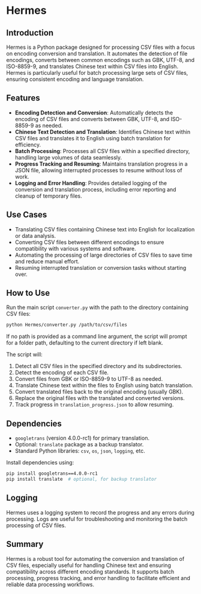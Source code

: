 # Hermes

## Introduction

Hermes is a Python package designed for processing CSV files with a focus on encoding conversion and translation. It automates the detection of file encodings, converts between common encodings such as GBK, UTF-8, and ISO-8859-9, and translates Chinese text within CSV files into English. Hermes is particularly useful for batch processing large sets of CSV files, ensuring consistent encoding and language translation.

## Features

- **Encoding Detection and Conversion**: Automatically detects the encoding of CSV files and converts between GBK, UTF-8, and ISO-8859-9 as needed.
- **Chinese Text Detection and Translation**: Identifies Chinese text within CSV files and translates it to English using batch translation for efficiency.
- **Batch Processing**: Processes all CSV files within a specified directory, handling large volumes of data seamlessly.
- **Progress Tracking and Resuming**: Maintains translation progress in a JSON file, allowing interrupted processes to resume without loss of work.
- **Logging and Error Handling**: Provides detailed logging of the conversion and translation process, including error reporting and cleanup of temporary files.

## Use Cases

- Translating CSV files containing Chinese text into English for localization or data analysis.
- Converting CSV files between different encodings to ensure compatibility with various systems and software.
- Automating the processing of large directories of CSV files to save time and reduce manual effort.
- Resuming interrupted translation or conversion tasks without starting over.

## How to Use

Run the main script `converter.py` with the path to the directory containing CSV files:

```bash
python Hermes/converter.py /path/to/csv/files
```

If no path is provided as a command line argument, the script will prompt for a folder path, defaulting to the current directory if left blank.

The script will:

1. Detect all CSV files in the specified directory and its subdirectories.
2. Detect the encoding of each CSV file.
3. Convert files from GBK or ISO-8859-9 to UTF-8 as needed.
4. Translate Chinese text within the files to English using batch translation.
5. Convert translated files back to the original encoding (usually GBK).
6. Replace the original files with the translated and converted versions.
7. Track progress in `translation_progress.json` to allow resuming.

## Dependencies

- `googletrans` (version 4.0.0-rc1) for primary translation.
- Optional: `translate` package as a backup translator.
- Standard Python libraries: `csv`, `os`, `json`, `logging`, etc.

Install dependencies using:

```bash
pip install googletrans==4.0.0-rc1
pip install translate  # optional, for backup translator
```

## Logging

Hermes uses a logging system to record the progress and any errors during processing. Logs are useful for troubleshooting and monitoring the batch processing of CSV files.

## Summary

Hermes is a robust tool for automating the conversion and translation of CSV files, especially useful for handling Chinese text and ensuring compatibility across different encoding standards. It supports batch processing, progress tracking, and error handling to facilitate efficient and reliable data processing workflows.
